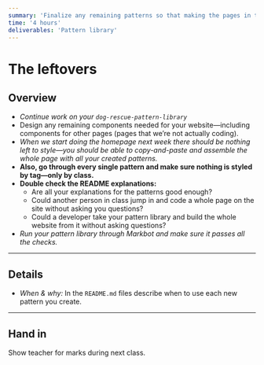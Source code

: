 ```yaml
---
summary: 'Finalize any remaining patterns so that making the pages in the coming weeks will be just copy-and-paste.'
time: '4 hours'
deliverables: 'Pattern library'
---
```


# The leftovers

## Overview

- *Continue work on your `dog-rescue-pattern-library`*
- Design any remaining components needed for your website—including components for other pages (pages that we’re not actually coding).
- *When we start doing the homepage next week there should be nothing left to style—you should be able to copy-and-paste and assemble the whole page with all your created patterns.*
- **Also, go through every single pattern and make sure nothing is styled by tag—only by class.**
- **Double check the README explanations:**
  - Are all your explanations for the patterns good enough?
  - Could another person in class jump in and code a whole page on the site without asking you questions?
  - Could a developer take your pattern library and build the whole website from it without asking questions?
- *Run your pattern library through Markbot and make sure it passes all the checks.*

---

## Details

- *When & why:* In the `README.md` files describe when to use each new pattern you create.

---

## Hand in

Show teacher for marks during next class.
